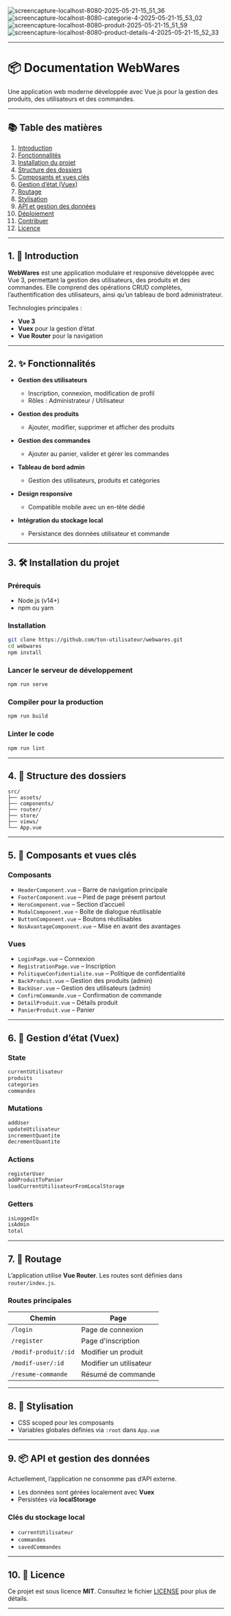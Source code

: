 ![screencapture-localhost-8080-2025-05-21-15_51_36](https://github.com/user-attachments/assets/e4425f0a-e0de-4e54-ba6f-5050581ae6a1)
![screencapture-localhost-8080-categorie-4-2025-05-21-15_53_02](https://github.com/user-attachments/assets/a4cc9956-20b3-44c0-a003-3cfef6b5a32b)
![screencapture-localhost-8080-produit-2025-05-21-15_51_59](https://github.com/user-attachments/assets/2b13875a-1bb1-4a23-8956-1338eb6ab85b)
![screencapture-localhost-8080-product-details-4-2025-05-21-15_52_33](https://github.com/user-attachments/assets/41b76edf-4a23-4d95-ba12-f98532d82f41)

---

# 📦 Documentation WebWares

Une application web moderne développée avec Vue.js pour la gestion des produits, des utilisateurs et des commandes.

---

## 📚 Table des matières

1. [Introduction](#1-introduction)
2. [Fonctionnalités](#2-fonctionnalités)
3. [Installation du projet](#3-installation-du-projet)
4. [Structure des dossiers](#4-structure-des-dossiers)
5. [Composants et vues clés](#5-composants-et-vues-clés)
6. [Gestion d’état (Vuex)](#6-gestion-détat-vuex)
7. [Routage](#7-routage)
8. [Stylisation](#8-stylisation)
9. [API et gestion des données](#9-api-et-gestion-des-données)
10. [Déploiement](#10-déploiement)
11. [Contribuer](#11-contribuer)
12. [Licence](#12-licence)

---

## 1. 🚀 Introduction

**WebWares** est une application modulaire et responsive développée avec Vue 3, permettant la gestion des utilisateurs, des produits et des commandes. Elle comprend des opérations CRUD complètes, l’authentification des utilisateurs, ainsi qu’un tableau de bord administrateur.

Technologies principales :

* **Vue 3**
* **Vuex** pour la gestion d’état
* **Vue Router** pour la navigation

---

## 2. ✨ Fonctionnalités

* **Gestion des utilisateurs**

  * Inscription, connexion, modification de profil
  * Rôles : Administrateur / Utilisateur

* **Gestion des produits**

  * Ajouter, modifier, supprimer et afficher des produits

* **Gestion des commandes**

  * Ajouter au panier, valider et gérer les commandes

* **Tableau de bord admin**

  * Gestion des utilisateurs, produits et catégories

* **Design responsive**

  * Compatible mobile avec un en-tête dédié

* **Intégration du stockage local**

  * Persistance des données utilisateur et commande

---

## 3. 🛠 Installation du projet

### Prérequis

* Node.js (v14+)
* npm ou yarn

### Installation

```bash
git clone https://github.com/ton-utilisateur/webwares.git
cd webwares
npm install
```

### Lancer le serveur de développement

```bash
npm run serve
```

### Compiler pour la production

```bash
npm run build
```

### Linter le code

```bash
npm run lint
```

---

## 4. 📁 Structure des dossiers

```
src/
├── assets/
├── components/
├── router/
├── store/
├── views/
└── App.vue
```

---

## 5. 🧩 Composants et vues clés

### Composants

* `HeaderComponent.vue` – Barre de navigation principale
* `FooterComponent.vue` – Pied de page présent partout
* `HeroComponent.vue` – Section d’accueil
* `ModalComponent.vue` – Boîte de dialogue réutilisable
* `ButtonComponent.vue` – Boutons réutilisables
* `NosAvantageComponent.vue` – Mise en avant des avantages

### Vues

* `LoginPage.vue` – Connexion
* `RegistrationPage.vue` – Inscription
* `PolitiqueConfidentialite.vue` – Politique de confidentialité
* `BackProduit.vue` – Gestion des produits (admin)
* `BackUser.vue` – Gestion des utilisateurs (admin)
* `ConfirmCommande.vue` – Confirmation de commande
* `DetailProduit.vue` – Détails produit
* `PanierProduit.vue` – Panier

---

## 6. 🔄 Gestion d’état (Vuex)

### State

```js
currentUtilisateur
produits
categories
commandes
```

### Mutations

```js
addUser
updateUtilisateur
incrementQuantite
decrementQuantite
```

### Actions

```js
registerUser
addProduitToPanier
loadCurrentUtilisateurFromLocalStorage
```

### Getters

```js
isLoggedIn
isAdmin
total
```

---

## 7. 🧭 Routage

L’application utilise **Vue Router**. Les routes sont définies dans `router/index.js`.

### Routes principales

| Chemin               | Page                    |
| -------------------- | ----------------------- |
| `/login`             | Page de connexion       |
| `/register`          | Page d'inscription      |
| `/modif-produit/:id` | Modifier un produit     |
| `/modif-user/:id`    | Modifier un utilisateur |
| `/resume-commande`   | Résumé de commande      |

---

## 8. 🎨 Stylisation

* CSS scoped pour les composants
* Variables globales définies via `:root` dans `App.vue`

---

## 9. 📦 API et gestion des données

Actuellement, l’application ne consomme pas d’API externe.

* Les données sont gérées localement avec **Vuex**
* Persistées via **localStorage**

### Clés du stockage local

* `currentUtilisateur`
* `commandes`
* `savedCommandes`

---

## 10. 📄 Licence

Ce projet est sous licence **MIT**.
Consultez le fichier [LICENSE](./LICENSE) pour plus de détails.

---


